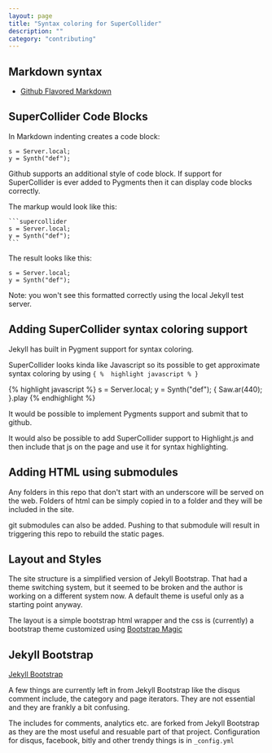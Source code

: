 ```yaml
---
layout: page
title: "Syntax coloring for SuperCollider"
description: ""
category: "contributing"
---
```


## Markdown syntax

- [Github Flavored Markdown](https://help.github.com/articles/github-flavored-markdown)


## SuperCollider Code Blocks

In Markdown indenting creates a code block:

    s = Server.local;
    y = Synth("def");

Github supports an additional style of code block.  If support for SuperCollider is ever added to Pygments then it can display code blocks correctly.

The markup would look like this:

	```supercollider
	s = Server.local;
	y = Synth("def");
	```

The result looks like this:

```supercollider
s = Server.local;
y = Synth("def");
```

Note: you won't see this formatted correctly using the local Jekyll test server.

## Adding SuperCollider syntax coloring support

Jekyll has built in Pygment support for syntax coloring.

SuperCollider looks kinda like Javascript so its possible to get approximate syntax coloring by using `{ %  highlight javascript % }` 

{% highlight javascript %}
s = Server.local;
y = Synth("def");
{
  Saw.ar(440);
}.play
{% endhighlight %}

It would be possible to implement Pygments support and submit that to github.

It would also be possible to add SuperCollider support to Highlight.js and then include that js on the page and use it for syntax highlighting.


## Adding HTML using submodules

Any folders in this repo that don't start with an underscore will be served on the web. Folders of html can be simply copied in to a folder and they will be included in the site.

git submodules can also be added.  Pushing to that submodule will result in triggering this repo to rebuild the static pages.


## Layout and Styles

The site structure is a simplified version of Jekyll Bootstrap.  That had a theme switching system, but it seemed to be broken and the author is working on a different system now. A default theme is useful only as a starting point anyway.

The layout is a simple bootstrap html wrapper and the css is (currently) a bootstrap theme customized using [Bootstrap Magic](http://pikock.github.com/bootstrap-magic/)


## Jekyll Bootstrap

[Jekyll Bootstrap](http://jekyllbootstrap.com/)

A few things are currently left in from Jekyll Bootstrap like the disqus comment include, the category and page iterators.  They are not essential and they are frankly a bit confusing.

The includes for comments, analytics etc. are forked from Jekyll Bootstrap as they are the most useful and resuable part of that project. Configuration for disqus, facebook, bitly and other trendy things is in `_config.yml`



